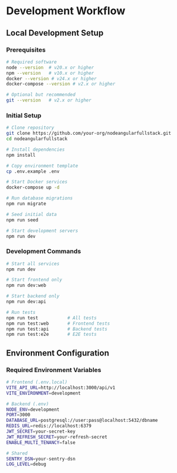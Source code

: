 # Development Workflow

## Local Development Setup

### Prerequisites
```bash
# Required software
node --version  # v20.x or higher
npm --version   # v10.x or higher
docker --version # v24.x or higher
docker-compose --version # v2.x or higher

# Optional but recommended
git --version   # v2.x or higher
```

### Initial Setup
```bash
# Clone repository
git clone https://github.com/your-org/nodeangularfullstack.git
cd nodeangularfullstack

# Install dependencies
npm install

# Copy environment template
cp .env.example .env

# Start Docker services
docker-compose up -d

# Run database migrations
npm run migrate

# Seed initial data
npm run seed

# Start development servers
npm run dev
```

### Development Commands
```bash
# Start all services
npm run dev

# Start frontend only
npm run dev:web

# Start backend only
npm run dev:api

# Run tests
npm run test           # All tests
npm run test:web       # Frontend tests
npm run test:api       # Backend tests
npm run test:e2e       # E2E tests
```

## Environment Configuration

### Required Environment Variables
```bash
# Frontend (.env.local)
VITE_API_URL=http://localhost:3000/api/v1
VITE_ENVIRONMENT=development

# Backend (.env)
NODE_ENV=development
PORT=3000
DATABASE_URL=postgresql://user:pass@localhost:5432/dbname
REDIS_URL=redis://localhost:6379
JWT_SECRET=your-secret-key
JWT_REFRESH_SECRET=your-refresh-secret
ENABLE_MULTI_TENANCY=false

# Shared
SENTRY_DSN=your-sentry-dsn
LOG_LEVEL=debug
```
